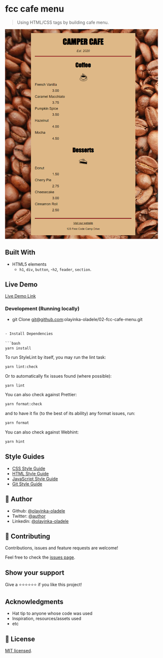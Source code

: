 # fcc cafe menu

> Using HTML/CSS tags by building cafe menu.

![screenshot](./app_screenshot.png)

## Built With

- HTML5 elements
  - `h1`, `div`, `button`, -`h2`, `feader`, `section`.

## Live Demo

[Live Demo Link](https://cafemenu-oladele.netlify.app/)

### Development (Running locally)

- git Clone git@github.com:olayinka-oladele/02-fcc-cafe-menu.git

````

- Install Dependencies

```bash
yarn install
````

To run StyleLint by itself, you may run the lint task:

```bash
yarn lint:check
```

Or to automatically fix issues found (where possible):

```bash
yarn lint
```

You can also check against Prettier:

```bash
yarn format:check
```

and to have it fix (to the best of its ability) any format issues, run:

```bash
yarn format
```

You can also check against Webhint:

```bash
yarn hint
```

## Style Guides

- [CSS Style Guide](http://udacity.github.io/frontend-nanodegree-styleguide/css.html)
- [HTML Style Guide](http://udacity.github.io/frontend-nanodegree-styleguide/index.html)
- [JavaScript Style Guide](http://udacity.github.io/frontend-nanodegree-styleguide/javascript.html)
- [Git Style Guide](https://udacity.github.io/git-styleguide/)

## 👤 Author

- Github: [@olayinka-oladele](https://github.com/author)
- Twitter: [@author](https://twitter.com/author)
- Linkedin: [@olayinka-oladele](https://www.linkedin.com/in/olayinka-oladele/)

## 🤝 Contributing

Contributions, issues and feature requests are welcome!

Feel free to check the [issues page](../../issues).

## Show your support

Give a ⭐️⭐️⭐️⭐️⭐️⭐️ if you like this project!

## Acknowledgments

- Hat tip to anyone whose code was used
- Inspiration, resources/assets used
- etc

## 📝 License

[MIT licensed](./LICENSE).
